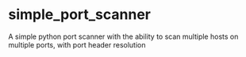 # simple_port_scanner
A simple python port scanner with the ability to scan multiple hosts on multiple ports, with port header resolution
